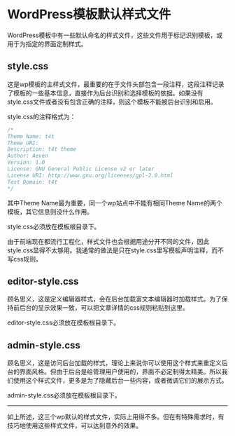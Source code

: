 # WordPress模板默认样式文件

WordPress模板中有一些默认命名的样式文件，这些文件用于标记识别模板，或用于为指定的界面定制样式。

## style.css
这是wp模板的主样式文件，最重要的在于文件头部包含一段注释，这段注释记录了模板的一些基本信息，直接作为后台识别和选择模板的依据。如果没有style.css文件或者没有包含正确的注释，则这个模板不能被后台识别和启用。

style.css的注释格式为：
```css
/*
Theme Name: t4t
Theme URI: 
Description: t4t theme
Author: Aeven
Version: 1.0
License: GNU General Public License v2 or later
License URI: http://www.gnu.org/licenses/gpl-2.0.html
Text Domain: t4t
*/
```
其中Theme Name最为重要，同一个wp站点中不能有相同Theme Name的两个模板，其它信息则没什么作用。

style.css必须放在模板根目录下。

由于前端现在都流行工程化，样式文件也会根据用途分开不同的文件，因此style.css显得不太够用。我通常的做法是只在style.css里写模板声明注释，而不写css规则。

## editor-style.css
顾名思义，这是定义编辑器样式，会在后台加载富文本编辑器时加载样式。为了保持前后台的显示效果一致，可以把文章详情的css规则粘贴到这里。

editor-style.css必须放在模板根目录下。

## admin-style.css
顾名思义，这是访问后台加载的样式，理论上来说你可以使用这个样式来重定义后台的界面风格。但由于后台是给管理用户使用的，界面不必定制得太精美。所以我们使用这个样式文件，更多是为了隐藏后台一些内容，或者微调它们的展示方式。

admin-style.css必须放在模板根目录下。

---

如上所述，这三个wp默认的样式文件，实际上用得不多。但在有特殊需求时，有技巧地使用这些样式文件，可以达到意外的效果。